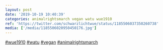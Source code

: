 ```yaml
---
layout: post
date: '2019-10-19 10:40:39'
categories: animalrightsmarch vegan watu wue1910
ref: 'https://twitter.com/schwarzlichtwue/status/1185506037350260738'
media: ['/media/1185506020950450176.jpg']
---
```

[#wue1910](/t/wue1910) [#watu](/t/watu) [#vegan](/t/vegan) [#animalrightsmarch](/t/animalrightsmarch) 